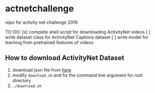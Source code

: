 # actnetchallenge
repo for activity net challenge 2019

TO-DO:
[x] complete shell script for downloading ActivityNet videos
[ ] write dataset class for ActivityNet Captions dataset
[ ] write model for learning from pretrained features of videos

## How to download ActivityNet Dataset
1. download json file from [here](http://ec2-52-11-11-89.us-west-2.compute.amazonaws.com/files/activity_net.v1-3.min.json)
1. modify `download.sh` and fix the command line argument for root directory
1. `./download.sh`
